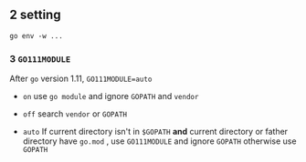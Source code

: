 ## 2 setting
```shell
go env -w ...
```

### 3  `GO111MODULE` 
After `go` version 1.11, `GO111MODULE=auto` 
* `on` 
use `go module` and ignore `GOPATH` and `vendor` 

* `off` 
search `vendor` or `GOPATH` 

* `auto` 
If current directory isn't in `$GOPATH` **and** current directory or father directory have `go.mod` , use `GO111MODULE` and ignore `GOPATH`   otherwise use `GOPATH` 
